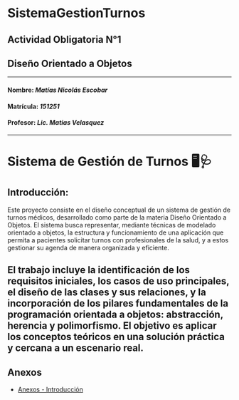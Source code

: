 # SistemaGestionTurnos

## Actividad Obligatoria N°1
## Diseño Orientado a Objetos
---
#### Nombre: *Matías Nicolás Escobar*
#### Matrícula: *151251*
#### Profesor: *Lic. Matias Velasquez*
---
# Sistema de Gestión de Turnos 🖥️🩺
## Introducción:
Este proyecto consiste en el diseño conceptual de un sistema de gestión de turnos médicos, desarrollado como parte de la materia Diseño Orientado a Objetos. El sistema busca representar, mediante técnicas de modelado orientado a objetos, la estructura y funcionamiento de una aplicación que permita a pacientes solicitar turnos con profesionales de la salud, y a estos gestionar su agenda de manera organizada y eficiente.

El trabajo incluye la identificación de los requisitos iniciales, los casos de uso principales, el diseño de las clases y sus relaciones, y la incorporación de los pilares fundamentales de la programación orientada a objetos: abstracción, herencia y polimorfismo. El objetivo es aplicar los conceptos teóricos en una solución práctica y cercana a un escenario real.  
---
## Anexos  
 
- [Anexos - Introducción](anexos.md)  
